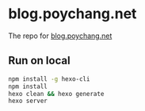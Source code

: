 # blog.poychang.net

The repo for [blog.poychang.net](https://blog.poychang.net)

## Run on local

```bash
npm install -g hexo-cli
npm install
hexo clean && hexo generate
hexo server
```
